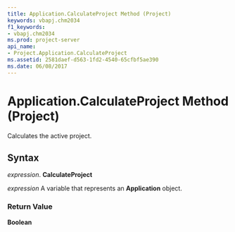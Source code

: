 ```yaml
---
title: Application.CalculateProject Method (Project)
keywords: vbapj.chm2034
f1_keywords:
- vbapj.chm2034
ms.prod: project-server
api_name:
- Project.Application.CalculateProject
ms.assetid: 2581daef-d563-1fd2-4540-65cfbf5ae390
ms.date: 06/08/2017
---
```



# Application.CalculateProject Method (Project)

Calculates the active project.


## Syntax

 _expression_. **CalculateProject**

 _expression_ A variable that represents an **Application** object.


### Return Value

 **Boolean**


